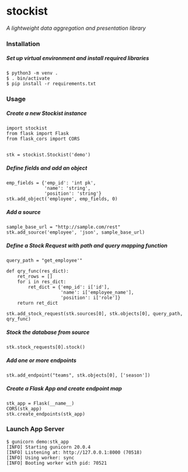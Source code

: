 # stockist
_A lightweight data aggregation and presentation library_

### Installation

##### Set up virtual environment and install required libraries
````
$ python3 -m venv .
$ . bin/activate
$ pip install -r requirements.txt
````

### Usage

##### Create a new Stockist instance
````
import stockist
from flask import Flask
from flask_cors import CORS


stk = stockist.Stockist('demo')
````

##### Define fields and add an object
````
emp_fields = {'emp_id': 'int pk',
              'name': 'string',
              'position': 'string'}
stk.add_object('employee', emp_fields, 0)
````

##### Add a source
````
sample_base_url = "http://sample.com/rest"
stk.add_source('employee', 'json', sample_base_url)
````

##### Define a Stock Request with path and query mapping function
````
query_path = "get_employee'"

def qry_func(res_dict):
    ret_rows = []
    for i in res_dict:
        ret_dict = {'emp_id': i['id'],
                    'name': i['employee_name'],
                    'position': i['role']}
    return ret_dict

stk.add_stock_request(stk.sources[0], stk.objects[0], query_path, qry_func)
````

##### Stock the database from source
````
stk.stock_requests[0].stock()
````

##### Add one or more endpoints
````
stk.add_endpoint("teams", stk.objects[0], ['season'])
````

##### Create a Flask App and create endpoint map
````
stk_app = Flask(__name__)
CORS(stk_app)
stk.create_endpoints(stk_app)
````

### Launch App Server
````
$ gunicorn demo:stk_app
[INFO] Starting gunicorn 20.0.4
[INFO] Listening at: http://127.0.0.1:8000 (70518)
[INFO] Using worker: sync
[INFO] Booting worker with pid: 70521
````